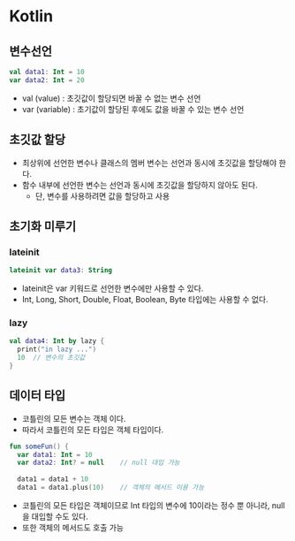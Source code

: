 # Kotlin

## 변수선언
```kotlin
val data1: Int = 10
var data2: Int = 20
```
* val (value) : 초깃값이 할당되면 바꿀 수 없는 변수 선언
* var (variable) : 초기값이 할당된 후에도 값을 바꿀 수 있는 변수 선언

## 초깃값 할당
* 최상위에 선언한 변수나 클래스의 멤버 변수는 선언과 동시에 초깃값을 할당해야 한다.
* 함수 내부에 선언한 변수는 선언과 동시에 초깃값을 할당하지 않아도 된다. 
  * 단, 변수를 사용하려면 값을 할당하고 사용

## 초기화 미루기
### lateinit
```kotlin
lateinit var data3: String
```
* lateinit은 var 키워드로 선언한 변수에만 사용할 수 있다.
* Int, Long, Short, Double, Float, Boolean, Byte 타입에는 사용할 수 없다.

### lazy
```kotlin
val data4: Int by lazy {
  print("in lazy ...")
  10  // 변수의 초깃값
}
```

## 데이터 타입
* 코틀린의 모든 변수는 객체 이다.
* 따라서 코틀린의 모든 타입은 객체 타입이다.
```Kotlin
fun someFun() {
  var data1: Int = 10
  var data2: Int? = null    // null 대입 가능
  
  data1 = data1 + 10
  data1 = data1.plus(10)    // 객체의 메서드 이용 가능
```
* 코틀린의 모든 타입은 객체이므로 Int 타입의 변수에 10이라는 정수 뿐 아니라, null을 대입할 수도 있다.
* 또한 객체의 메서드도 호출 가능

